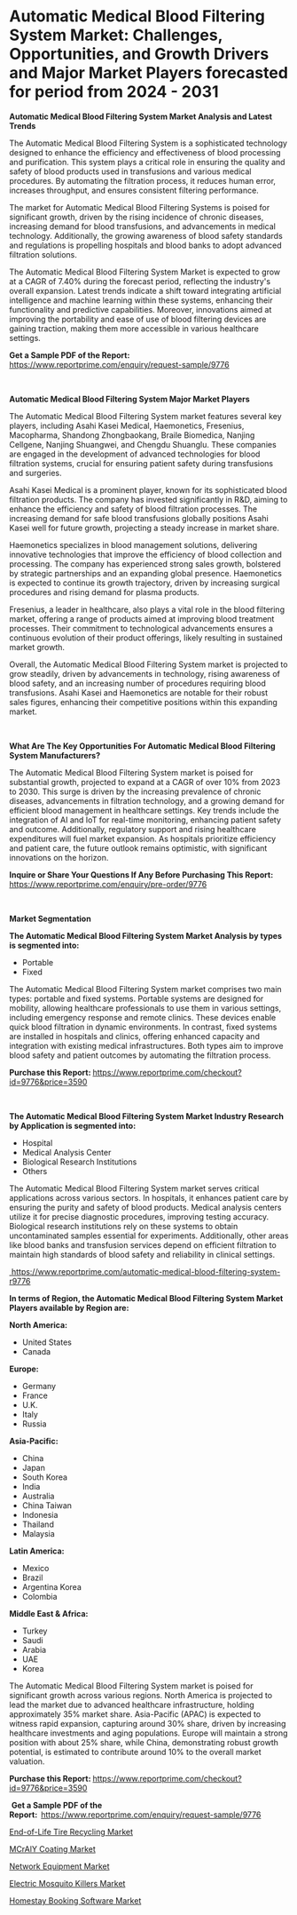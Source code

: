 <p><h1>Automatic Medical Blood Filtering System Market: Challenges, Opportunities, and Growth Drivers and Major Market Players forecasted for period from 2024 - 2031</h1></p><p><strong>Automatic Medical Blood Filtering System Market Analysis and Latest Trends</strong></p>
<p><p>The Automatic Medical Blood Filtering System is a sophisticated technology designed to enhance the efficiency and effectiveness of blood processing and purification. This system plays a critical role in ensuring the quality and safety of blood products used in transfusions and various medical procedures. By automating the filtration process, it reduces human error, increases throughput, and ensures consistent filtering performance. </p><p>The market for Automatic Medical Blood Filtering Systems is poised for significant growth, driven by the rising incidence of chronic diseases, increasing demand for blood transfusions, and advancements in medical technology. Additionally, the growing awareness of blood safety standards and regulations is propelling hospitals and blood banks to adopt advanced filtration solutions. </p><p>The Automatic Medical Blood Filtering System Market is expected to grow at a CAGR of 7.40% during the forecast period, reflecting the industry's overall expansion. Latest trends indicate a shift toward integrating artificial intelligence and machine learning within these systems, enhancing their functionality and predictive capabilities. Moreover, innovations aimed at improving the portability and ease of use of blood filtering devices are gaining traction, making them more accessible in various healthcare settings.</p></p>
<p><strong>Get a Sample PDF of the Report:&nbsp;</strong> <a href="https://www.reportprime.com/enquiry/request-sample/9776?utm_campaign=950&utm_medium=2&utm_source=Github&utm_content=ia&utm_term=28112024&utm_id=automatic-medical-blood-filtering-system">https://www.reportprime.com/enquiry/request-sample/9776</a></p>
<p>&nbsp;</p>
<p><strong>Automatic Medical Blood Filtering System Major Market Players</strong></p>
<p><p>The Automatic Medical Blood Filtering System market features several key players, including Asahi Kasei Medical, Haemonetics, Fresenius, Macopharma, Shandong Zhongbaokang, Braile Biomedica, Nanjing Cellgene, Nanjing Shuangwei, and Chengdu Shuanglu. These companies are engaged in the development of advanced technologies for blood filtration systems, crucial for ensuring patient safety during transfusions and surgeries.</p><p>Asahi Kasei Medical is a prominent player, known for its sophisticated blood filtration products. The company has invested significantly in R&D, aiming to enhance the efficiency and safety of blood filtration processes. The increasing demand for safe blood transfusions globally positions Asahi Kasei well for future growth, projecting a steady increase in market share.</p><p>Haemonetics specializes in blood management solutions, delivering innovative technologies that improve the efficiency of blood collection and processing. The company has experienced strong sales growth, bolstered by strategic partnerships and an expanding global presence. Haemonetics is expected to continue its growth trajectory, driven by increasing surgical procedures and rising demand for plasma products.</p><p>Fresenius, a leader in healthcare, also plays a vital role in the blood filtering market, offering a range of products aimed at improving blood treatment processes. Their commitment to technological advancements ensures a continuous evolution of their product offerings, likely resulting in sustained market growth.</p><p>Overall, the Automatic Medical Blood Filtering System market is projected to grow steadily, driven by advancements in technology, rising awareness of blood safety, and an increasing number of procedures requiring blood transfusions. Asahi Kasei and Haemonetics are notable for their robust sales figures, enhancing their competitive positions within this expanding market.</p></p>
<p>&nbsp;</p>
<p><strong>What Are The Key Opportunities For Automatic Medical Blood Filtering System Manufacturers?</strong></p>
<p><p>The Automatic Medical Blood Filtering System market is poised for substantial growth, projected to expand at a CAGR of over 10% from 2023 to 2030. This surge is driven by the increasing prevalence of chronic diseases, advancements in filtration technology, and a growing demand for efficient blood management in healthcare settings. Key trends include the integration of AI and IoT for real-time monitoring, enhancing patient safety and outcome. Additionally, regulatory support and rising healthcare expenditures will fuel market expansion. As hospitals prioritize efficiency and patient care, the future outlook remains optimistic, with significant innovations on the horizon.</p></p>
<p><strong>Inquire or Share Your Questions If Any Before Purchasing This Report:</strong> <a href="https://www.reportprime.com/enquiry/pre-order/9776?utm_campaign=950&utm_medium=2&utm_source=Github&utm_content=ia&utm_term=28112024&utm_id=automatic-medical-blood-filtering-system">https://www.reportprime.com/enquiry/pre-order/9776</a></p>
<p>&nbsp;</p>
<p><strong>Market Segmentation</strong></p>
<p><strong>The Automatic Medical Blood Filtering System Market Analysis by types is segmented into:</strong></p>
<p><ul><li>Portable</li><li>Fixed</li></ul></p>
<p><p>The Automatic Medical Blood Filtering System market comprises two main types: portable and fixed systems. Portable systems are designed for mobility, allowing healthcare professionals to use them in various settings, including emergency response and remote clinics. These devices enable quick blood filtration in dynamic environments. In contrast, fixed systems are installed in hospitals and clinics, offering enhanced capacity and integration with existing medical infrastructures. Both types aim to improve blood safety and patient outcomes by automating the filtration process.</p></p>
<p><strong>Purchase this Report:&nbsp;</strong><a href="https://www.reportprime.com/checkout?id=9776&price=3590&utm_campaign=950&utm_medium=2&utm_source=Github&utm_content=ia&utm_term=28112024&utm_id=automatic-medical-blood-filtering-system">https://www.reportprime.com/checkout?id=9776&price=3590</a></p>
<p>&nbsp;</p>
<p><strong>The Automatic Medical Blood Filtering System Market Industry Research by Application is segmented into:</strong></p>
<p><ul><li>Hospital</li><li>Medical Analysis Center</li><li>Biological Research Institutions</li><li>Others</li></ul></p>
<p><p>The Automatic Medical Blood Filtering System market serves critical applications across various sectors. In hospitals, it enhances patient care by ensuring the purity and safety of blood products. Medical analysis centers utilize it for precise diagnostic procedures, improving testing accuracy. Biological research institutions rely on these systems to obtain uncontaminated samples essential for experiments. Additionally, other areas like blood banks and transfusion services depend on efficient filtration to maintain high standards of blood safety and reliability in clinical settings.</p></p>
<p><a href="https://www.reportprime.com/automatic-medical-blood-filtering-system-r9776?utm_campaign=950&utm_medium=2&utm_source=Github&utm_content=ia&utm_term=28112024&utm_id=automatic-medical-blood-filtering-system">&nbsp;https://www.reportprime.com/automatic-medical-blood-filtering-system-r9776</a></p>
<p><strong>In terms of Region, the Automatic Medical Blood Filtering System Market Players available by Region are:</strong></p>
<p>
    <p> <strong> North America: </strong>
        <ul>
            <li>United States</li>
            <li>Canada</li>
        </ul>
        </p> 
    <p> <strong> Europe: </strong>
        <ul>
            <li>Germany</li>
            <li>France</li>
            <li>U.K.</li>
            <li>Italy</li>
            <li>Russia</li>
        </ul>
        </p> 
    <p> <strong> Asia-Pacific: </strong>
        <ul>
            <li>China</li>
            <li>Japan</li>
            <li>South Korea</li>
            <li>India</li>
            <li>Australia</li>
            <li>China Taiwan</li>
            <li>Indonesia</li>
            <li>Thailand</li>
            <li>Malaysia</li>
        </ul>
        </p> 
    <p> <strong> Latin America: </strong>
        <ul>
            <li>Mexico</li>
            <li>Brazil</li>
            <li>Argentina Korea</li>
            <li>Colombia</li>
        </ul>
        </p> 
    <p> <strong> Middle East & Africa: </strong>
        <ul>
            <li>Turkey</li>
            <li>Saudi</li>
            <li>Arabia</li>
            <li>UAE</li>
            <li>Korea</li>
        </ul>
    </p>
    </p>
<p><p>The Automatic Medical Blood Filtering System market is poised for significant growth across various regions. North America is projected to lead the market due to advanced healthcare infrastructure, holding approximately 35% market share. Asia-Pacific (APAC) is expected to witness rapid expansion, capturing around 30% share, driven by increasing healthcare investments and aging populations. Europe will maintain a strong position with about 25% share, while China, demonstrating robust growth potential, is estimated to contribute around 10% to the overall market valuation.</p></p>
<p><strong>Purchase this Report: </strong><a href="https://www.reportprime.com/checkout?id=9776&price=3590&utm_campaign=950&utm_medium=2&utm_source=Github&utm_content=ia&utm_term=28112024&utm_id=automatic-medical-blood-filtering-system">https://www.reportprime.com/checkout?id=9776&price=3590</a></p>
<p>&nbsp;<strong>Get a Sample PDF of the Report:&nbsp;&nbsp;</strong><a href="https://www.reportprime.com/enquiry/request-sample/9776?utm_campaign=950&utm_medium=2&utm_source=Github&utm_content=ia&utm_term=28112024&utm_id=automatic-medical-blood-filtering-system">https://www.reportprime.com/enquiry/request-sample/9776</a></p>
<p><strong></strong></p>
<p><p><a href="https://issuu.com/reportprime-2/docs/end-of-life-tire-recycling-market-s_8c5ce366c30f23?utm_campaign=950&utm_medium=2&utm_source=Github&utm_content=ia&utm_term=28112024&utm_id=automatic-medical-blood-filtering-system">End-of-Life Tire Recycling Market</a></p><p><a href="https://www.linkedin.com/pulse/mcraly-coating-market-global-insights-sales-trends-2024-i63qe?utm_campaign=950&utm_medium=2&utm_source=Github&utm_content=ia&utm_term=28112024&utm_id=automatic-medical-blood-filtering-system">MCrAlY Coating Market</a></p><p><a href="https://www.linkedin.com/pulse/competitive-intelligence-network-equipment-market-key-players-waude?utm_campaign=950&utm_medium=2&utm_source=Github&utm_content=ia&utm_term=28112024&utm_id=automatic-medical-blood-filtering-system">Network Equipment Market</a></p><p><a href="https://www.linkedin.com/pulse/booming-electric-mosquito-killers-market-sector-analysis-xglqc?utm_campaign=950&utm_medium=2&utm_source=Github&utm_content=ia&utm_term=28112024&utm_id=automatic-medical-blood-filtering-system">Electric Mosquito Killers Market</a></p><p><a href="https://issuu.com/reportprime-2/docs/homestay-booking-software-market-si_adc9e2f5955c22?utm_campaign=950&utm_medium=2&utm_source=Github&utm_content=ia&utm_term=28112024&utm_id=automatic-medical-blood-filtering-system">Homestay Booking Software Market</a></p></p>
